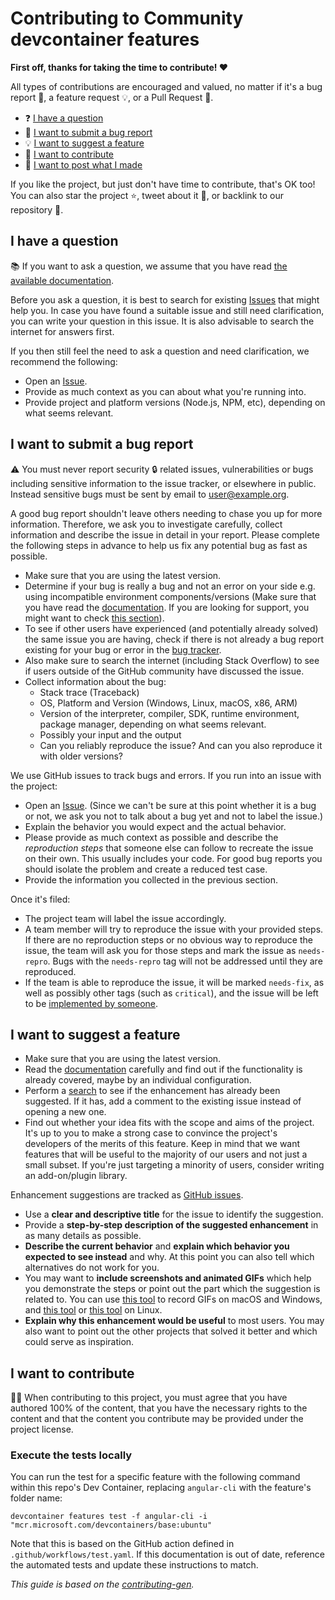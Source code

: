 <!-- Based on template from https://generator.contributing.md/ -->

# Contributing to Community devcontainer features

**First off, thanks for taking the time to contribute! ❤️**

All types of contributions are encouraged and valued, no matter if it's a bug report 🐛, a feature request 💡, or a Pull Request 🚀.

- ❓ [I have a question](#i-have-a-question)
- 🐛 [I want to submit a bug report](#i-want-to-submit-a-bug-report)
- 💡 [I want to suggest a feature](#i-want-to-suggest-a-feature)
- 🚀 [I want to contribute](#i-want-to-contribute)
- 🙌 [I want to post what I made](#i-want-to-post-what-i-made)

If you like the project, but just don't have time to contribute, that's OK too! You can also star the project ⭐, tweet about it 💬, or backlink to our repository 🔗.

## I have a question

📚 If you want to ask a question, we assume that you have read
[the available documentation](https://github.com/devcontainers-contrib/features#readme).

Before you ask a question, it is best to search for existing
[Issues](https://github.com/devcontainers-contrib/features/issues) that might
help you. In case you have found a suitable issue and still need clarification,
you can write your question in this issue. It is also advisable to search the
internet for answers first.

If you then still feel the need to ask a question and need clarification, we
recommend the following:

- Open an [Issue](https://github.com/devcontainers-contrib/features/issues/new).
- Provide as much context as you can about what you're running into.
- Provide project and platform versions (Node.js, NPM, etc), depending on what
  seems relevant.

## I want to submit a bug report

⚠️ You must never report security 🔒 related issues, vulnerabilities or bugs
including sensitive information to the issue tracker, or elsewhere in public.
Instead sensitive bugs must be sent by email to <user@example.org>.

A good bug report shouldn't leave others needing to chase you up for more
information. Therefore, we ask you to investigate carefully, collect information
and describe the issue in detail in your report. Please complete the following
steps in advance to help us fix any potential bug as fast as possible.

- Make sure that you are using the latest version.
- Determine if your bug is really a bug and not an error on your side e.g. using
  incompatible environment components/versions (Make sure that you have read the
  [documentation](https://github.com/devcontainers-contrib/features#readme). If
  you are looking for support, you might want to check
  [this section](#i-have-a-question)).
- To see if other users have experienced (and potentially already solved) the
  same issue you are having, check if there is not already a bug report existing
  for your bug or error in the
  [bug tracker](https://github.com/devcontainers-contrib/featuresissues?q=label%3Abug).
- Also make sure to search the internet (including Stack Overflow) to see if
  users outside of the GitHub community have discussed the issue.
- Collect information about the bug:
  - Stack trace (Traceback)
  - OS, Platform and Version (Windows, Linux, macOS, x86, ARM)
  - Version of the interpreter, compiler, SDK, runtime environment, package
    manager, depending on what seems relevant.
  - Possibly your input and the output
  - Can you reliably reproduce the issue? And can you also reproduce it with
    older versions?

We use GitHub issues to track bugs and errors. If you run into an issue with the
project:

- Open an [Issue](https://github.com/devcontainers-contrib/features/issues/new).
  (Since we can't be sure at this point whether it is a bug or not, we ask you
  not to talk about a bug yet and not to label the issue.)
- Explain the behavior you would expect and the actual behavior.
- Please provide as much context as possible and describe the _reproduction
  steps_ that someone else can follow to recreate the issue on their own. This
  usually includes your code. For good bug reports you should isolate the
  problem and create a reduced test case.
- Provide the information you collected in the previous section.

Once it's filed:

- The project team will label the issue accordingly.
- A team member will try to reproduce the issue with your provided steps. If
  there are no reproduction steps or no obvious way to reproduce the issue, the
  team will ask you for those steps and mark the issue as `needs-repro`. Bugs
  with the `needs-repro` tag will not be addressed until they are reproduced.
- If the team is able to reproduce the issue, it will be marked `needs-fix`, as
  well as possibly other tags (such as `critical`), and the issue will be left
  to be [implemented by someone](#your-first-code-contribution).

## I want to suggest a feature

- Make sure that you are using the latest version.
- Read the
  [documentation](https://github.com/devcontainers-contrib/features#readme)
  carefully and find out if the functionality is already covered, maybe by an
  individual configuration.
- Perform a [search](https://github.com/devcontainers-contrib/features/issues)
  to see if the enhancement has already been suggested. If it has, add a comment
  to the existing issue instead of opening a new one.
- Find out whether your idea fits with the scope and aims of the project. It's
  up to you to make a strong case to convince the project's developers of the
  merits of this feature. Keep in mind that we want features that will be useful
  to the majority of our users and not just a small subset. If you're just
  targeting a minority of users, consider writing an add-on/plugin library.

Enhancement suggestions are tracked as
[GitHub issues](https://github.com/devcontainers-contrib/features/issues).

- Use a **clear and descriptive title** for the issue to identify the
  suggestion.
- Provide a **step-by-step description of the suggested enhancement** in as many
  details as possible.
- **Describe the current behavior** and **explain which behavior you expected to
  see instead** and why. At this point you can also tell which alternatives do
  not work for you.
- You may want to **include screenshots and animated GIFs** which help you
  demonstrate the steps or point out the part which the suggestion is related
  to. You can use [this tool](https://www.cockos.com/licecap/) to record GIFs on
  macOS and Windows, and [this tool](https://github.com/colinkeenan/silentcast)
  or [this tool](https://github.com/GNOME/byzanz) on Linux.
  <!-- this should only be included if the project has a GUI -->
- **Explain why this enhancement would be useful** to most users. You may also want to point out the other projects
  that solved it better and which could serve as inspiration.

## I want to contribute

👩‍⚖️ When contributing to this project, you must agree that you have authored 100%
of the content, that you have the necessary rights to the content and that the
content you contribute may be provided under the project license.

### Execute the tests locally

You can run the test for a specific feature with the following command within this repo's Dev Container, replacing `angular-cli` with the feature's folder name:

```
devcontainer features test -f angular-cli -i "mcr.microsoft.com/devcontainers/base:ubuntu"
```

Note that this is based on the GitHub action defined in `.github/workflows/test.yaml`. If this documentation is out of date, reference the automated tests and update these instructions to match.

<!-- TODO: Include Setup of env, IDE and typical getting started instructions? -->

_This guide is based on the [contributing-gen][1]._

[1]: https://generator.contributing.md/
